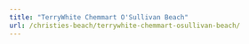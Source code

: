 ```yaml
---
title: "TerryWhite Chemmart O'Sullivan Beach"
url: /christies-beach/terrywhite-chemmart-osullivan-beach/
---
```

